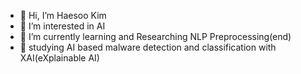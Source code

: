 - 👋 Hi, I’m Haesoo Kim
- 👀 I’m interested in AI
- 🌱 I’m currently learning and Researching NLP Preprocessing(end)
- 👀 studying AI based malware detection and classification with XAI(eXplainable AI)

<!---
ww232330/ww232330 is a ✨ special ✨ repository because its `README.md` (this file) appears on your GitHub profile.
You can click the Preview link to take a look at your changes.
--->
